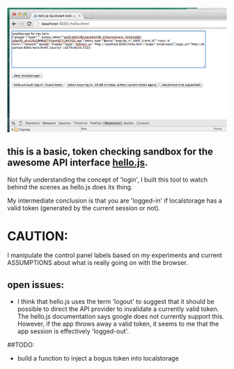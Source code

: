 ---
---

[![screen shot](https://raw.githubusercontent.com/cordphelps/tokenCheck/master/screenShot.png)]()


## this is a basic, token checking sandbox for the awesome API interface [hello.js](http://adodson.com/hello.js/). 

Not fully understanding the concept of 'login', I built this tool to watch behind the scenes as hello.js does its thing. 

My intermediate conclusion is that you are 'logged-in' if localstorage has a valid token (generated by the current session or not).  

# CAUTION: 

I manipulate the control panel labels based on my experiments and current ASSUMPTIONS about what is really going on with the browser.

## open issues:

- I think that hello.js uses the term 'logout' to suggest that it should be possible to direct the API provider to invalidate a currently valid token. The hello.js documentation says google does not currently support this. However, if the app throws away a valid token, it seems to me that the app session is effectively 'logged-out'. 

##TODO:

- build a function to inject a bogus token into localstorage








 





